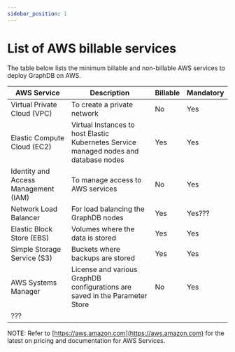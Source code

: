 ```yaml
---
sidebar_position: 1
---
```


# List of AWS billable services

The table below lists the minimum billable and non-billable AWS services to deploy GraphDB on AWS.

| AWS Service                          | Description                                                                           | Billable | Mandatory |
|--------------------------------------|---------------------------------------------------------------------------------------|----------|-----------|
| Virtual Private Cloud (VPC)          | To create a private network                                                           | No       | Yes       |
| Elastic Compute Cloud (EC2)          | Virtual Instances to host Elastic Kubernetes Service managed nodes and database nodes | Yes      | Yes       |
| Identity and Access Management (IAM) | To manage access to AWS services                                                      | No       | Yes       |
| Network Load Balancer                | For load balancing the GraphDB nodes                                                  | Yes      | Yes???    |
| Elastic Block Store (EBS)            | Volumes where the data is stored                                                      | Yes      | Yes       |
| Simple Storage Service (S3)          | Buckets where backups are stored                                                      | Yes      | Yes       |
| AWS Systems Manager                  | License and various GraphDB configurations are saved in the Parameter Store           | No       | Yes       |
| ???                                  |||

NOTE: Refer to [https://aws.amazon.com](https://aws.amazon.com)  for the latest on pricing and documentation for AWS Services.